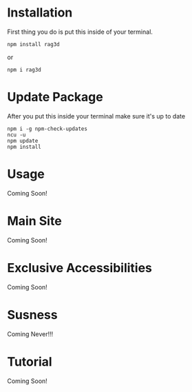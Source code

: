 # Installation
First thing you do is put this inside of your terminal.
```
npm install rag3d
```
or
```
npm i rag3d
```
# Update Package
After you put this inside your terminal make sure it's up to date
```
npm i -g npm-check-updates
ncu -u
npm update
npm install
```
# Usage
Coming Soon!
# Main Site
Coming Soon!
# Exclusive Accessibilities
Coming Soon!
# Susness
Coming Never!!!
# Tutorial
Coming Soon!

